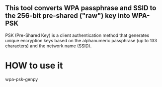 ## This tool converts WPA passphrase and SSID to the 256-bit pre-shared ("raw") key into WPA-PSK

PSK (Pre-Shared Key) is a client authentication method that generates unique encryption keys based on the alphanumeric passphrase (up to 133 characters) and the network name (SSID).

# HOW to use it

wpa-psk-genpy <Passphrase> <SSID>
